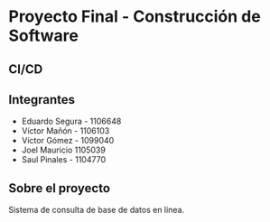 # Proyecto Final - Construcción de Software
## CI/CD 
## Integrantes
- Eduardo Segura - 1106648
- Víctor Mañón - 1106103
- Víctor Gómez - 1099040
- Joel Mauricio 1105039
- Saul Pinales - 1104770
## Sobre el proyecto
Sistema de consulta de base de datos en linea.